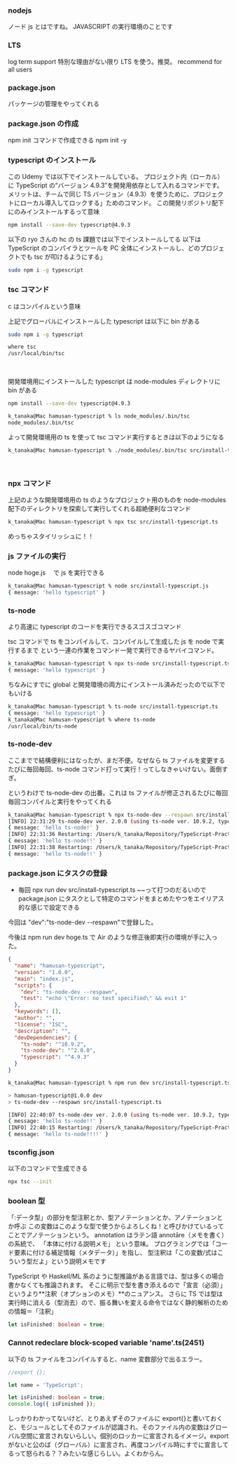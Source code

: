 ### nodejs

ノード js とはですね。
JAVASCRIPT の実行環境のことです

### LTS

log term support
特別な理由がない限り LTS を使う。推奨。
recommend for all users

### package.json

パッケージの管理をやってくれる

### package.json の作成

npm init コマンドで作成できる
npm init -y

### typescript のインストール

この Udemy では以下でインストールしている。
プロジェクト内（ローカル）に TypeScript の“バージョン 4.9.3”を開発用依存として入れるコマンドです。
メリットは、チームで同じ TS バージョン（4.9.3）を使うために、プロジェクトにローカル導入してロックする」ためのコマンド。
この開発リポジトリ配下にのみインストールするって意味

```bash
npm install --save-dev typescript@4.9.3
```

以下の ryo さんの hc の ts 課題では以下でインストールしてる
以下は TypeScript のコンパイラとツールを PC 全体にインストールし、どのプロジェクトでも tsc が叩けるようにする」

```bash
sudo npm i -g typescript
```

### tsc コマンド

c はコンパイルという意味

上記でグローバルにインストールした typescript は以下に bin がある

```bash
sudo npm i -g typescript
```

```bash
where tsc
/usr/local/bin/tsc
```

<br/>

開発環境用にインストールした typescript は node-modules ディレクトリに bin がある

```bash
npm install --save-dev typescript@4.9.3
```

```bash
k_tanaka@Mac hamusan-typescript % ls node_modules/.bin/tsc
node_modules/.bin/tsc
```

よって開発環境用の ts を使って tsc コマンド実行するときは以下のようになる

```bash
k_tanaka@Mac hamusan-typescript % ./node_modules/.bin/tsc src/install-typescript.ts
```

<br/>

### npx コマンド

上記のような開発環境用の ts のようなプロジェクト用のものを node-modules 配下のディレクトリを探索して実行してくれる超絶便利なコマンド

```bash
k_tanaka@Mac hamusan-typescript % npx tsc src/install-typescript.ts
```

めっちゃスタイリッシュに！！

### js ファイルの実行

node hoge.js 　で js を実行できる

```bash
k_tanaka@Mac hamusan-typescript % node src/install-typescript.js
{ message: 'hello typescript' }
```

### ts-node

より高速に typescript のコードを実行できるスゴスゴコマンド

tsc コマンドで ts をコンパイルして、コンパイルして生成した js を node で実行するまで
という一連の作業をコマンド一発で実行できるヤバイコマンド。

```bash
k_tanaka@Mac hamusan-typescript % npx ts-node src/install-typescript.ts
{ message: 'hello typescript' }
```

ちなみにすでに global と開発環境の両方にインストール済みだったので以下でもいける

```bash
k_tanaka@Mac hamusan-typescript % ts-node src/install-typescript.ts
{ message: 'hello typescript' }
k_tanaka@Mac hamusan-typescript % where ts-node
/usr/local/bin/ts-node
```

### ts-node-dev

ここまでで結構便利にはなったが、まだ不便。なぜなら ts ファイルを変更するたびに毎回毎回、ts-node コマンド打って実行！ってしなきゃいけない。面倒すぎ。

というわけで ts-node-dev の出番。これは ts ファイルが修正されるたびに毎回毎回コンパイルと実行をやってくれる

```bash
k_tanaka@Mac hamusan-typescript % npx ts-node-dev --respawn src/install-typescript.ts
[INFO] 22:31:29 ts-node-dev ver. 2.0.0 (using ts-node ver. 10.9.2, typescript ver. 4.9.3)
{ message: 'hello ts-node!' }
[INFO] 22:31:36 Restarting: /Users/k_tanaka/Repository/TypeScript-Practice/hamusan-typescript/src/install-typescript.ts has been modified
{ message: 'hello ts-node!!' }
[INFO] 22:31:38 Restarting: /Users/k_tanaka/Repository/TypeScript-Practice/hamusan-typescript/src/install-typescript.ts has been modified
{ message: 'hello ts-node!!' }
```

### package.json にタスクの登録

- 毎回 npx run dev src/install-typescript.ts ~~って打つのだるいので
  package.json にタスクとして特定のコマンドをまとめたやつをエイリアス的な感じで設定できる

今回は "dev":"ts-node-dev --respawn"で登録した。

今後は npm run dev hoge.ts で Air のような修正後即実行の環境が手に入った。

```json
{
  "name": "hamusan-typescript",
  "version": "1.0.0",
  "main": "index.js",
  "scripts": {
    "dev": "ts-node-dev --respawn",
    "test": "echo \"Error: no test specified\" && exit 1"
  },
  "keywords": [],
  "author": "",
  "license": "ISC",
  "description": "",
  "devDependencies": {
    "ts-node": "^10.9.2",
    "ts-node-dev": "^2.0.0",
    "typescript": "^4.9.3"
  }
}
```

```bash
k_tanaka@Mac hamusan-typescript % npm run dev src/install-typescript.ts

> hamusan-typescript@1.0.0 dev
> ts-node-dev --respawn src/install-typescript.ts

[INFO] 22:40:07 ts-node-dev ver. 2.0.0 (using ts-node ver. 10.9.2, typescript ver. 4.9.3)
{ message: 'hello ts-node!!' }
[INFO] 22:40:15 Restarting: /Users/k_tanaka/Repository/TypeScript-Practice/hamusan-typescript/src/install-typescript.ts has been modified
{ message: 'hello ts-node!!!!' }
```

### tsconfig.json

以下のコマンドで生成できる

```bash
npx tsc --init
```

### boolean 型

「:データ型」の部分を型注釈とか、型アノテーションとか、アノテーションとか呼ぶ
この変数はこのような型で使うからよろしくね！と呼びかけているってことでアノテーションという。
annotation はラテン語 annotāre（メモを書く）の系統で、
「本体に付ける説明メモ」 という意味。
プログラミングでは「コード要素に付ける補足情報（メタデータ）」を指し、
型注釈は「この変数/式はこういう型だよ」という説明メモです

TypeScript や Haskell/ML 系のように型推論がある言語では、型は多くの場合書かなくても推論されます。
そこに明示で型を書き添えるので「宣言（必須）」というより**注釈（オプションのメモ）**のニュアンス。
さらに TS では型は実行時に消える（型消去）ので、振る舞いを変える命令ではなく静的解析のための情報＝「注釈」

```ts
let isFinished: boolean = true;
```

### Cannot redeclare block-scoped variable 'name'.ts(2451)

以下の ts ファイルをコンパイルすると、name 変数部分で出るエラー。

```ts
//export {};

let name = 'TypeScript';

let isFinished: boolean = true;
console.log({ isFinished });
```

しっかりわかってないけど、とりあえずそのファイルに export{}と書いておくと、モジュールとしてそのファイルが認識され、そのファイル内の変数はグローバル空間に宣言されないらしい。個別のロッカーに宣言されるイメージ。export がないと公のば（グローバル）に宣言され、再度コンパイル時にすでに宣言してるって怒られる？？みたいな感じらしい。よくわからん。
